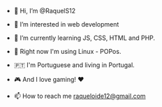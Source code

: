 - 👋 Hi, I’m @RaquelS12
- 👀 I’m interested in web development
- 🌱 I’m currently learning JS, CSS, HTML and PHP.
- :penguin: Right now I'm using Linux - POPos.
- :portugal: I'm Portuguese and living in Portugal.
- :video_game: And I love gaming! 	:hearts:

- 📫 How to reach me raqueloide12@gmail.com

<!---
RaquelS12/RaquelS12 is a ✨ special ✨ repository because its `README.md` (this file) appears on your GitHub profile.
You can click the Preview link to take a look at your changes.
--->
